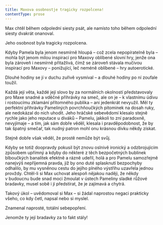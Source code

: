 ```yaml
---
title: Maxova osobnostje tragicky rozpolcena!
contentType: prose
---
```


Max chtěl během odpolední siesty psát, ale namísto toho během odpolední siesty dvakrát onanoval.

  

Jeho osobnost byla tragicky rozpolcena.

Kdyby Pamela byla jenom nesmírně hloupá – což zcela nepopíratelně byla – mohla být jenom milou inspirací pro Maxovy oblíbené slovní hry, jenže ona byla zároveň i nesmírně přitažlivá, čímž se zároveň stávala mučivou inspirací pro Maxovy – ponižující, leč neméně oblíbené – hry autoerotické.

Dlouhé hodiny se jí v duchu zuřivě vysmíval – a dlouhé hodiny po ní zoufale toužil.

Každá její věta, každé její slovo by za normálních okolností představovaly pro Maxe snadné a vděčné přihrávky na smeč, ale on je – k vlastnímu údivu i rostoucímu zklamání přítomného publika – ani jedenkrát nevyužil. Měl ty perfektní přihrávky Pameliných povrchňoučkých pitominek na dosah ruky, ale nedokázal do nich uhodit. Jeho hráčské sebevědomí klesalo stejně rychle jako jeho reputace u diváků – Pamelu, jakkoli to zní paradoxně, nevyjímaje – a tím, jak sám dobře věděl, klesala i pravděpodobnost, že by tak špatný smečař, tak nudný patron mohl onu krásnou dívku někdy získat.

Stejně dobře však věděl, že prostě nemůže být svůj.

Kdyby se totiž doopravdy pokusil být znovu oslnivě ironický a odzbrojujícím způsobem upřímný a kdyby do některé z těch bezpočetných bublinek blboučkých banalitek efektně a rázně udeřil, holá a pro Pamelu samozřejmě nanejvýš nepříjemná pravda, již by ono duté splasknutí bezpochyby odhalilo, by mu vysněnou cestu do jejího plného výstřihu uzavřela jednou provždy. Chtěl-li si Max uchovat alespoň nějakou naději, že někdy v budoucnu bude snad moci žmoulat v ústech Pameliny sladké růžové bradavky, musel sobě i jí předstírat, že je zajímavá a chytrá.

Takový úkol – uvědomoval si Max – si žádal naprostou negaci prakticky všeho, co kdy četl, napsal nebo si myslel.

Znamenal naprosté, totální sebepopření.

Jenomže ty její bradavky za to fakt stály!
